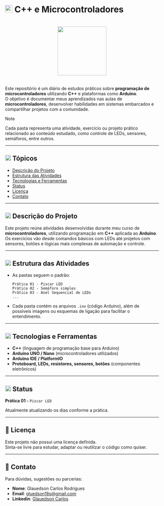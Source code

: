 # <img src="https://upload.wikimedia.org/wikipedia/commons/1/18/ISO_C%2B%2B_Logo.svg" width="24px"> C++ e Microcontroladores

<div align="center" style="padding: 20px 0" >

<img src="https://upload.wikimedia.org/wikipedia/commons/1/18/ISO_C%2B%2B_Logo.svg" width="160px">
</div>

Este repositório é um diário de estudos práticos sobre **programação de microcontroladores** utilizando **C++** e plataformas como **Arduino**.  
O objetivo é documentar meus aprendizados nas aulas de **microcontroladores**, desenvolver habilidades em sistemas embarcados e compartilhar projetos com a comunidade.

> [!NOTE]  
> Cada pasta representa uma atividade, exercício ou projeto prático relacionado ao conteúdo estudado, como controle de LEDs, sensores, semáforos, entre outros.

---

## <img src="https://upload.wikimedia.org/wikipedia/commons/1/18/ISO_C%2B%2B_Logo.svg" width="19px"> Tópicos

- [Descrição do Projeto](#descrição-do-projeto)
- [Estrutura das Atividades](#estrutura-das-atividades)
- [Tecnologias e Ferramentas](#tecnologias-e-ferramentas)
- [Status](#status)
- [Licença](#licença)
- [Contato](#contato)

---

## <img src="https://upload.wikimedia.org/wikipedia/commons/1/18/ISO_C%2B%2B_Logo.svg" width="19px"> Descrição do Projeto

Este projeto reúne atividades desenvolvidas durante meu curso de **microcontroladores**, utilizando programação em **C++** aplicada ao **Arduino**.  
Os exercícios vão desde comandos básicos com LEDs até projetos com sensores, botões e lógicas mais complexas de automação e controle.

---

## <img src="https://upload.wikimedia.org/wikipedia/commons/1/18/ISO_C%2B%2B_Logo.svg" width="19px"> Estrutura das Atividades

- As pastas seguem o padrão:

    ```
    Prática 01 - Piscar LED
    Prática 02 - Semáforo simples
    Prática 03 - Anel Sequencial de LEDs
    ...
    ```

- Cada pasta contém os arquivos `.ino` (código Arduino), além de possíveis imagens ou esquemas de ligação para facilitar o entendimento.

---

## <img src="https://upload.wikimedia.org/wikipedia/commons/1/18/ISO_C%2B%2B_Logo.svg" width="19px"> Tecnologias e Ferramentas

- **C++** (linguagem de programação base para Arduino)
- **Arduino UNO / Nano** (microcontroladores utilizados)
- **Arduino IDE / PlatformIO**
- **Protoboard, LEDs, resistores, sensores, botões** (componentes eletrônicos)

---

## <img src="https://upload.wikimedia.org/wikipedia/commons/1/18/ISO_C%2B%2B_Logo.svg" width="19px"> Status

**Prática 01 -** ``Piscar LED``


Atualmente atualizando os dias conforme a prática.

---

## 📄 Licença

Este projeto não possui uma licença definida.  
Sinta-se livre para estudar, adaptar ou reutilizar o código como quiser.

---

## 📩 Contato

Para dúvidas, sugestões ou parcerias:

- **Nome**: Glauedson Carlos Rodrigues  
- **Email**: gluedson18s@gmail.com  
- **Linkedin**: [Glauedson Carlos](https://www.linkedin.com/in/glauedson-carlos-89875b258/)
